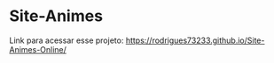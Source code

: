 # Site-Animes

Link para acessar esse projeto:
https://rodrigues73233.github.io/Site-Animes-Online/
